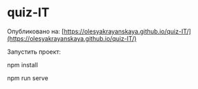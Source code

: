 # quiz-IT

Опубликованo на: [https://olesyakrayanskaya.github.io/quiz-IT/](https://olesyakrayanskaya.github.io/quiz-IT/)

Запустить проект:

npm install

npm run serve